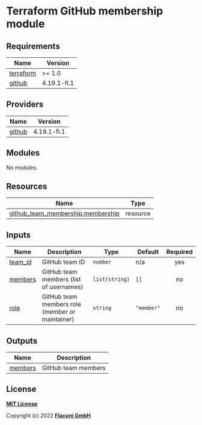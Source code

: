 # Terraform GitHub membership module

<!-- BEGINNING OF PRE-COMMIT-TERRAFORM DOCS HOOK -->
## Requirements

| Name | Version |
|------|---------|
| <a name="requirement_terraform"></a> [terraform](#requirement\_terraform) | >= 1.0 |
| <a name="requirement_github"></a> [github](#requirement\_github) | 4.19.1-fl.1 |

## Providers

| Name | Version |
|------|---------|
| <a name="provider_github"></a> [github](#provider\_github) | 4.19.1-fl.1 |

## Modules

No modules.

## Resources

| Name | Type |
|------|------|
| [github_team_membership.membership](https://registry.terraform.io/providers/flaconi/github/4.19.1-fl.1/docs/resources/team_membership) | resource |

## Inputs

| Name | Description | Type | Default | Required |
|------|-------------|------|---------|:--------:|
| <a name="input_team_id"></a> [team\_id](#input\_team\_id) | GitHub team ID | `number` | n/a | yes |
| <a name="input_members"></a> [members](#input\_members) | GitHub team members (list of usernames) | `list(string)` | `[]` | no |
| <a name="input_role"></a> [role](#input\_role) | GitHub team members role (member or maintainer) | `string` | `"member"` | no |

## Outputs

| Name | Description |
|------|-------------|
| <a name="output_members"></a> [members](#output\_members) | GitHub team members |

<!-- END OF PRE-COMMIT-TERRAFORM DOCS HOOK -->


## License

**[MIT License](../../LICENSE)**

Copyright (c) 2022 **[Flaconi GmbH](https://github.com/flaconi)**
